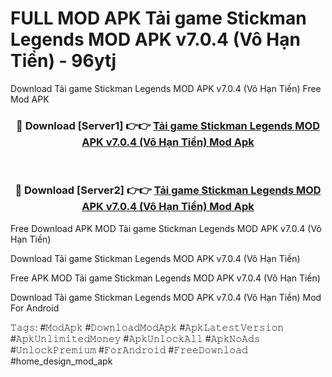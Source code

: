 # FULL MOD APK Tải game Stickman Legends MOD APK v7.0.4 (Vô Hạn Tiền) - 96ytj
Download Tải game Stickman Legends MOD APK v7.0.4 (Vô Hạn Tiền) Free Mod APK

<div align="center">
<h3>🔴 Download [Server1] 👉👉 <a href="https://apk-comot.site?title=Tải_game_Stickman_Legends_MOD_APK_v7.0.4_(Vô_Hạn_Tiền)">Tải game Stickman Legends MOD APK v7.0.4 (Vô Hạn Tiền) Mod Apk</a></h3><br>

<h3>🔴 Download [Server2] 👉👉 <a href="https://apk-comot.site?title=Tải_game_Stickman_Legends_MOD_APK_v7.0.4_(Vô_Hạn_Tiền)">Tải game Stickman Legends MOD APK v7.0.4 (Vô Hạn Tiền) Mod Apk</a></h3>
</div>


Free Download APK MOD Tải game Stickman Legends MOD APK v7.0.4 (Vô Hạn Tiền)

Download Tải game Stickman Legends MOD APK v7.0.4 (Vô Hạn Tiền) 

Free APK MOD Tải game Stickman Legends MOD APK v7.0.4 (Vô Hạn Tiền) 

Download Tải game Stickman Legends MOD APK v7.0.4 (Vô Hạn Tiền) Mod For Android

𝚃𝚊𝚐𝚜: #𝙼𝚘𝚍𝙰𝚙𝚔 #𝙳𝚘𝚠𝚗𝚕𝚘𝚊𝚍𝙼𝚘𝚍𝙰𝚙𝚔 #𝙰𝚙𝚔𝙻𝚊𝚝𝚎𝚜𝚝𝚅𝚎𝚛𝚜𝚒𝚘𝚗 #𝙰𝚙𝚔𝚄𝚗𝚕𝚒𝚖𝚒𝚝𝚎𝚍𝙼𝚘𝚗𝚎𝚢 #𝙰𝚙𝚔𝚄𝚗𝚕𝚘𝚌𝚔𝙰𝚕𝚕 #𝙰𝚙𝚔𝙽𝚘𝙰𝚍𝚜 #𝚄𝚗𝚕𝚘𝚌𝚔𝙿𝚛𝚎𝚖𝚒𝚞𝚖 #𝙵𝚘𝚛𝙰𝚗𝚍𝚛𝚘𝚒𝚍 #𝙵𝚛𝚎𝚎𝙳𝚘𝚠𝚗𝚕𝚘𝚊𝚍 #home_design_mod_apk